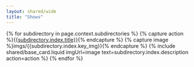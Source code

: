 ```yaml
---
layout: shared/wide
title: "Shows"
---
```


<div class="mdl-grid">
  {% for subdirectory in page.context.subdirectories %}
    {% capture action %}<a class="mdl-button mdl-button--colored mdl-js-button mdl-js-ripple-effect" href="{{subdirectory.index.relative_url}}">{{subdirectory.index.title}}</a>{% endcapture %}
    {% capture image %}imgs/{{subdirectory.index.key_img}}{% endcapture %}
    {% include shared/base_card.liquid imgUrl=image text=subdirectory.index.description action=action %}
  {% endfor %}
</div>
